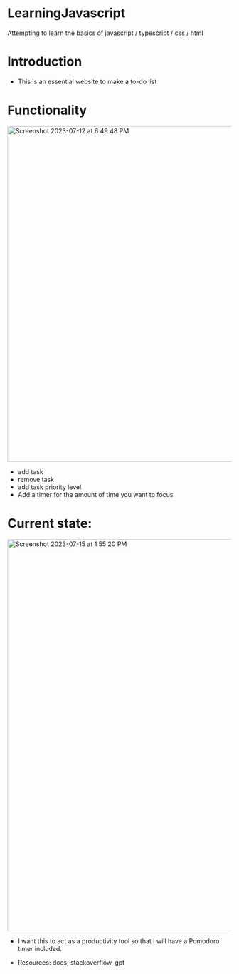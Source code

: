 # LearningJavascript
Attempting to learn the basics of javascript / typescript / css / html

# Introduction
- This is an essential website to make a to-do list 
# Functionality 

<img width="753" alt="Screenshot 2023-07-12 at 6 49 48 PM" src="https://github.com/LucasMazza42/To-Do-Website/assets/47802441/7a6a418e-507c-4108-a4d1-e7b5f9701c92">


- add task
- remove task
- add task priority level
- Add a timer for the amount of time you want to focus

# Current state: 
<img width="879" alt="Screenshot 2023-07-15 at 1 55 20 PM" src="https://github.com/LucasMazza42/To-Do-Website/assets/47802441/51ef4c17-ff6e-4bbb-9d1c-7d4bfff6325c">

- I want this to act as a productivity tool so that I will have a Pomodoro timer included.



- Resources: docs, stackoverflow, gpt 
